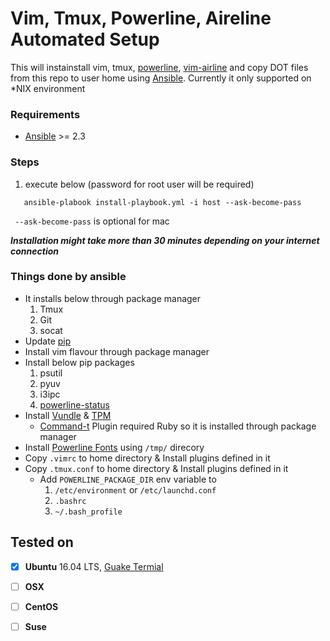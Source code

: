 Vim, Tmux, Powerline, Aireline Automated Setup 
=====================================
This will instainstall vim, tmux, [powerline](https://powerline.readthedocs.io/en/latest/index.html#powerline), [vim-airline](https://github.com/vim-airline/vim-airline) and copy DOT files from this repo to user home using [Ansible](https://www.ansible.com/). Currently it only supported on *NIX environment

### Requirements
- [Ansible](http://docs.ansible.com/ansible/latest/intro_installation.html) >= 2.3

### Steps
1. execute below (password for root user will be required)
```Shell
   ansible-plabook install-playbook.yml -i host --ask-become-pass
```
` --ask-become-pass` is optional for mac


***Installation might take more than 30 minutes depending on your internet connection***

### Things done by ansible
- It installs below through package manager
  1. Tmux
  1. Git
  1. socat
- Update [pip](https://pypi.python.org/pypi/pip)
- Install vim flavour through package manager
- Install below pip packages
    1. psutil
    1. pyuv
    1. i3ipc
    1. [powerline-status](https://powerline.readthedocs.io/en/latest/)
- Install [Vundle](https://github.com/VundleVim/Vundle.vim) & [TPM](https://github.com/tmux-plugins/tpm)
  - [Command-t](https://github.com/wincent/command-t) Plugin required Ruby so it is installed through package manager
- Install [Powerline Fonts](https://github.com/powerline/fonts) using `/tmp/` direcory
- Copy `.vimrc` to home directory & Install plugins defined in it
- Copy `.tmux.conf` to home directory & Install plugins defined in it
  - Add `POWERLINE_PACKAGE_DIR` env variable to
    1. `/etc/environment` or `/etc/launchd.conf`
    1. `.bashrc`
    1. `~/.bash_profile`

## Tested on
- [x] **Ubuntu** 16.04 LTS, [Guake Termial](https://github.com/Guake/guake)
- [ ] **OSX**
- [ ] **CentOS**
- [ ] **Suse**


